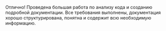 Отлично! Проведена большая работа по анализу кода и созданию подробной документации. Все требования выполнены, документация хорошо структурирована, понятна и содержит всю необходимую информацию.